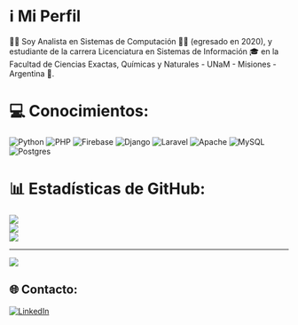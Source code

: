 # :information_source: Mi Perfil

:red_haired_man: Soy Analista en Sistemas de Computación :man_student: (egresado en 2020), y estudiante de la carrera Licenciatura en Sistemas de Información :mortar_board: en la Facultad de Ciencias Exactas, Químicas y Naturales - UNaM - Misiones - Argentina :school:.

# 💻 Conocimientos:
![Python](https://img.shields.io/badge/python-3670A0?style=for-the-badge&logo=python&logoColor=ffdd54) ![PHP](https://img.shields.io/badge/php-%23777BB4.svg?style=for-the-badge&logo=php&logoColor=white) ![Firebase](https://img.shields.io/badge/firebase-%23039BE5.svg?style=for-the-badge&logo=firebase) ![Django](https://img.shields.io/badge/django-%23092E20.svg?style=for-the-badge&logo=django&logoColor=white) ![Laravel](https://img.shields.io/badge/laravel-%23FF2D20.svg?style=for-the-badge&logo=laravel&logoColor=white) ![Apache](https://img.shields.io/badge/apache-%23D42029.svg?style=for-the-badge&logo=apache&logoColor=white) ![MySQL](https://img.shields.io/badge/mysql-%2300f.svg?style=for-the-badge&logo=mysql&logoColor=white) ![Postgres](https://img.shields.io/badge/postgres-%23316192.svg?style=for-the-badge&logo=postgresql&logoColor=white)

# 📊 Estadísticas de GitHub:
![](https://github-readme-stats.vercel.app/api?username=jorferr89&theme=dark&hide_border=false&include_all_commits=false&count_private=false)<br/>
![](https://github-readme-streak-stats.herokuapp.com/?user=jorferr89&theme=dark&hide_border=false)<br/>
![](https://github-readme-stats.vercel.app/api/top-langs/?username=jorferr89&theme=dark&hide_border=false&include_all_commits=false&count_private=false&layout=compact)

---
[![](https://visitcount.itsvg.in/api?id=jorferr89&icon=0&color=0)](https://visitcount.itsvg.in)

## 🌐 Contacto:
[![LinkedIn](https://img.shields.io/badge/LinkedIn-%230077B5.svg?logo=linkedin&logoColor=white)](https://linkedin.com/in/jorferr89) 

<!-- Proudly created with GPRM ( https://gprm.itsvg.in ) -->
